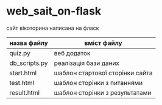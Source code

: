 # web_sait_on-flask

сайт вікоторина  написана на фласк

назва файлу|вміст файлу
-----------|-----------
quiz.py    |веб додаток
db_scripts.py| реалізація бази даних
start.html| шаблон стартової сторінки сайта
test.html| шаблон сторінки з питаннями
result.html| шаблон сторінки з результатами
